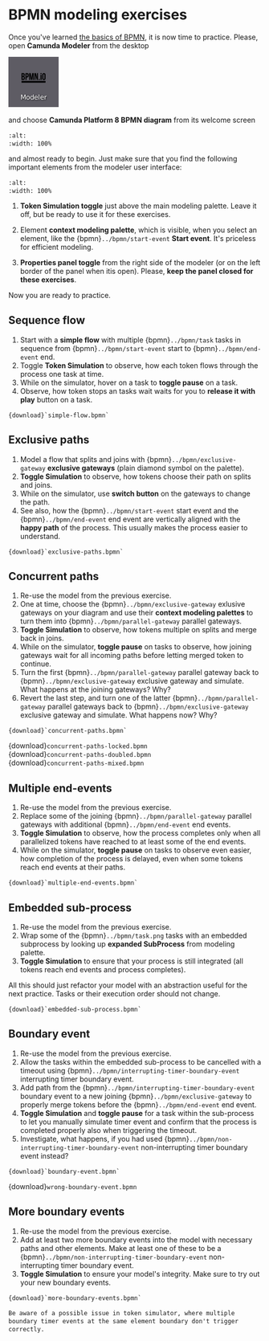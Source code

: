 # BPMN modeling exercises

Once you've learned [the basics of BPMN](../bpmn/index), it is now time to practice. Please, open **Camunda Modeler** from the desktop

![Camunda Modeler desktop icon](../playground/desktop-modeler.png)

and choose **Camunda Platform 8 BPMN diagram** from its welcome screen

```{figure} modeler-welcome.png
:alt:
:width: 100%
```

and almost ready to begin. Just make sure that you find the following important elements from the modeler user interface:

```{figure} modeler-empty.png
:alt:
:width: 100%
```

1. **Token Simulation toggle** just above the main modeling palette. Leave it off, but be ready to use it for these exercises.

2. Element **context modeling palette**, which is visible, when you select an element, like the {bpmn}`../bpmn/start-event` **Start event**. It's priceless for efficient modeling.

3. **Properties panel toggle** from the right side of the modeler (or on the left border of the panel when itis open). Please, **keep the panel closed for these exercises**.

Now you are ready to practice.


## Sequence flow

1. Start with a **simple flow** with multiple {bpmn}`../bpmn/task` tasks in sequence from {bpmn}`../bpmn/start-event` start to {bpmn}`../bpmn/end-event` end.
2. Toggle **Token Simulation** to observe, how each token flows through the process one task at time.
3. While on the simulator, hover on a task to **toggle pause** on a task.
4. Observe, how token stops an tasks wait waits for you to **release it with play** button on a task.

```{bpmn-figure} simple-flow
{download}`simple-flow.bpmn`
```

## Exclusive paths

1. Model a flow that splits and joins with {bpmn}`../bpmn/exclusive-gateway` **exclusive gateways** (plain diamond symbol on the palette).
2. **Toggle Simulation** to observe, how tokens choose their path on splits and joins.
3. While on the simulator, use **switch button** on the gateways to change the path.
4. See also, how the {bpmn}`../bpmn/start-event` start event and the {bpmn}`../bpmn/end-event` end event are vertically aligned with the **happy path** of the process. This usually makes the process easier to understand.

```{bpmn-figure} exclusive-paths
{download}`exclusive-paths.bpmn`
```

## Concurrent paths

1. Re-use the model from the previous exercise.
2. One at time, choose the {bpmn}`../bpmn/exclusive-gateway` exlusive gateways on your diagram and use their **context modeling palettes** to turn them into {bpmn}`../bpmn/parallel-gateway` parallel gateways.
3. **Toggle Simulation** to observe, how tokens multiple on splits and merge back in joins.
4. While on the simulator,  **toggle pause** on tasks to observe, how joining gateways wait for all incoming paths before letting merged token to continue.
5. Turn the first {bpmn}`../bpmn/parallel-gateway` parallel gateway back to {bpmn}`../bpmn/exclusive-gateway` exclusive gateway and simulate. What happens at the joining gateways? Why?
6. Revert the last step, and turn one of the latter {bpmn}`../bpmn/parallel-gateway` parallel gateways back to {bpmn}`../bpmn/exclusive-gateway` exclusive gateway and simulate. What happens now? Why?

```{bpmn-figure} concurrent-paths
{download}`concurrent-paths.bpmn`
```
{download}`concurrent-paths-locked.bpmn`<br/>
{download}`concurrent-paths-doubled.bpmn`<br/>
{download}`concurrent-paths-mixed.bpmn`

## Multiple end-events

1. Re-use the model from the previous exercise.
2. Replace some of the joining {bpmn}`../bpmn/parallel-gateway` parallel gateways with additional {bpmn}`../bpmn/end-event` end events.
3. **Toggle Simulation** to observe, how the process completes only when all parallelized tokens have reached to at least some of the end events.
4. While on the simulator, **toggle pause** on tasks to observe even easier, how completion of the process is delayed, even when some tokens reach end events at their paths.

```{bpmn-figure} multiple-end-events
{download}`multiple-end-events.bpmn`
```

## Embedded sub-process

1. Re-use the model from the previous exercise.
2. Wrap some of the {bpmn}`../bpmn/task.png` tasks with an embedded subprocess by looking up **expanded SubProcess** from modeling palette.
3. **Toggle Simulation** to ensure that your process is still integrated (all tokens reach end events and process completes).

All this should just refactor your model with an abstraction useful for the next practice. Tasks or their execution order should not change.

```{bpmn-figure} embedded-sub-process
{download}`embedded-sub-process.bpmn`
```


## Boundary event

1. Re-use the model from the previous exercise.
2. Allow the tasks within the embedded sub-process to be cancelled with a timeout using {bpmn}`../bpmn/interrupting-timer-boundary-event` interrupting timer boundary event.
3. Add path from the {bpmn}`../bpmn/interrupting-timer-boundary-event` boundary event to a new joining {bpmn}`../bpmn/exclusive-gateway` to properly merge tokens before the {bpmn}`../bpmn/end-event` end event.
4. **Toggle Simulation** and **toggle pause** for a task within the sub-process to let you manually simulate timer event and confirm that the process is completed properly also when triggering the timeout.
5. Investigate, what happens, if you had used {bpmn}`../bpmn/non-interrupting-timer-boundary-event` non-interrupting timer boundary event instead?

```{bpmn-figure} boundary-event
{download}`boundary-event.bpmn`
```

{download}`wrong-boundary-event.bpmn`


## More boundary events

1. Re-use the model from the previous exercise.
2. Add at least two more boundary events into the model with necessary paths and other elements. Make at least one of these to be a {bpmn}`../bpmn/non-interrupting-timer-boundary-event` non-interrupting timer boundary event.
3. **Toggle Simulation** to ensure your model's integrity. Make sure to try out your new boundary events.

```{bpmn-figure} more-boundary-events
{download}`more-boundary-events.bpmn`
```

```{warning}
Be aware of a possible issue in token simulator, where multiple boundary timer events at the same element boundary don't trigger correctly.
```
